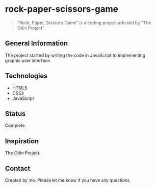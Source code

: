 # rock-paper-scissors-game
>"Rock, Paper, Scissors Game" is a coding project advised by "The Odin Project". 

## General Information
The project started by writing the code in JavaScript to implementing graphic user interface.

## Technologies
* HTML5
* CSS3
* JavaScript

## Status
Complete.

## Inspiration
The Odin Project.

## Contact
Created by me. Please let me know if you have any questions. 

